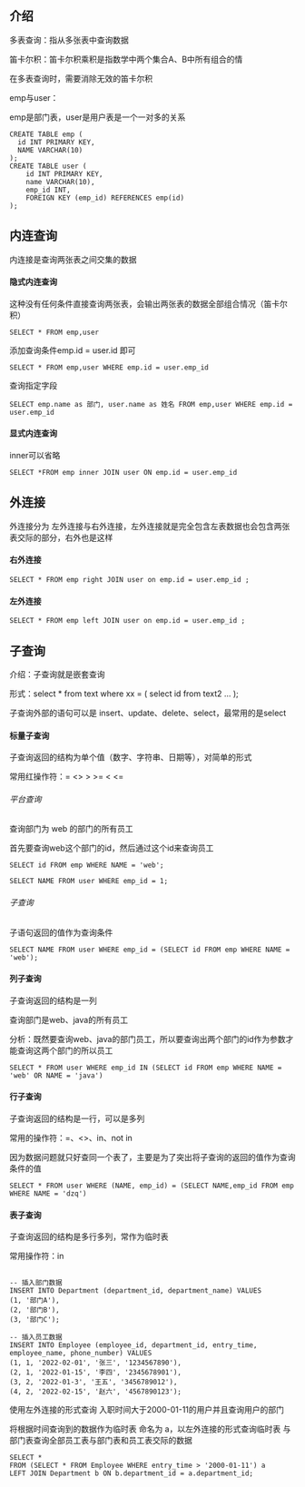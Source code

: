 ## 介绍

多表查询：指从多张表中查询数据

笛卡尔积：笛卡尔积乘积是指数学中两个集合A、B中所有组合的情

在多表查询时，需要消除无效的笛卡尔积

emp与user：

emp是部门表，user是用户表是一个一对多的关系

```mysql
CREATE TABLE emp (
  id INT PRIMARY KEY,
  NAME VARCHAR(10)
);
CREATE TABLE user (
    id INT PRIMARY KEY,
    name VARCHAR(10),
    emp_id INT,
    FOREIGN KEY (emp_id) REFERENCES emp(id)
);
```

## 内连查询

内连接是查询两张表之间交集的数据

#### 隐式内连查询

这种没有任何条件直接查询两张表，会输出两张表的数据全部组合情况（笛卡尔积）

```mysql
SELECT * FROM emp,user
```

添加查询条件emp.id = user.id 即可

```mysql
SELECT * FROM emp,user WHERE emp.id = user.emp_id
```

查询指定字段

```mysql
SELECT emp.name as 部门, user.name as 姓名 FROM emp,user WHERE emp.id = user.emp_id
```

#### 显式内连查询

inner可以省略

```mysql
SELECT *FROM emp inner JOIN user ON emp.id = user.emp_id
```

## 外连接

外连接分为 左外连接与右外连接，左外连接就是完全包含左表数据也会包含两张表交际的部分，右外也是这样

#### 右外连接

```mysql
SELECT * FROM emp right JOIN user on emp.id = user.emp_id ;
```

#### 左外连接

````mysql
SELECT * FROM emp left JOIN user on emp.id = user.emp_id ;
````

## 子查询

介绍：子查询就是嵌套查询

形式：select * from text where xx =   ( select id from text2 ... );

子查询外部的语句可以是 insert、update、delete、select，最常用的是select

#### 标量子查询

子查询返回的结构为单个值（数字、字符串、日期等），对简单的形式

常用红操作符：= <> > >= < <=

###### 平台查询

查询部门为 web 的部门的所有员工

首先要查询web这个部门的id，然后通过这个id来查询员工

```mysql
SELECT id FROM emp WHERE NAME = 'web';

SELECT NAME FROM user WHERE emp_id = 1;
```

###### 子查询

子语句返回的值作为查询条件

```mysql
SELECT NAME FROM user WHERE emp_id = (SELECT id FROM emp WHERE NAME = 'web');
```

#### 列子查询

子查询返回的结构是一列

查询部门是web、java的所有员工

分析：既然要查询web、java的部门员工，所以要查询出两个部门的id作为参数才能查询这两个部门的所以员工

```mysql
SELECT * FROM user WHERE emp_id IN (SELECT id FROM emp WHERE NAME = 'web' OR NAME = 'java')
```

#### 行子查询

子查询返回的结构是一行，可以是多列

常用的操作符：=、<>、in、not in

因为数据问题就只好查同一个表了，主要是为了突出将子查询的返回的值作为查询条件的值

```mysql
SELECT * FROM user WHERE (NAME, emp_id) = (SELECT NAME,emp_id FROM emp WHERE NAME = 'dzq')
```

#### 表子查询

子查询返回的结构是多行多列，常作为临时表

常用操作符：in

```mysql

-- 插入部门数据
INSERT INTO Department (department_id, department_name) VALUES
(1, '部门A'),
(2, '部门B'),
(3, '部门C');

-- 插入员工数据
INSERT INTO Employee (employee_id, department_id, entry_time, employee_name, phone_number) VALUES
(1, 1, '2022-02-01', '张三', '1234567890'),
(2, 1, '2022-01-15', '李四', '2345678901'),
(3, 2, '2022-01-3', '王五', '3456789012'),
(4, 2, '2022-02-15', '赵六', '4567890123');
```

使用左外连接的形式查询 入职时间大于2000-01-11的用户并且查询用户的部门

将根据时间查询到的数据作为临时表 命名为 a，以左外连接的形式查询临时表 与 部门表查询全部员工表与部门表和员工表交际的数据

```mysql
SELECT * 
FROM (SELECT * FROM Employee WHERE entry_time > '2000-01-11') a 
LEFT JOIN Department b ON b.department_id = a.department_id;
```